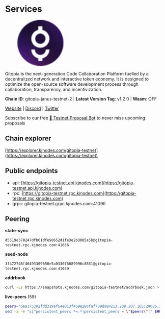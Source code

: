 # Services

<figure><img src="https://raw.githubusercontent.com/kj89/cosmos-images/main/logos/gitopia.png" width="150" alt=""><figcaption></figcaption></figure>

Gitopia is the next-generation Code Collaboration Platform fuelled by  a decentralized network and interactive token economy. It is designed  to optimize the open-source software development process through  collaboration, transparency, and incentivization.

**Chain ID**: gitopia-janus-testnet-2 | **Latest Version Tag**: v1.2.0 | **Wasm**: OFF

[Website](https://gitopia.com/) | [Discord](https://discord.gg/hFTXCGNYDZ) | [Twitter](https://twitter.com/gitopiaDAO)



Subscribe to our free [🤖 Testnet Proposal Bot](https://t.me/kjnodes_testnet_proposal_bot) to never miss upcoming proposals


## Chain explorer
[https://explorer.kjnodes.com/gitopia-testnet](https://explorer.kjnodes.com/gitopia-testnet)

## Public endpoints

* api: [https://gitopia-testnet.api.kjnodes.com](https://gitopia-testnet.api.kjnodes.com)
* rpc: [https://gitopia-testnet.rpc.kjnodes.com](https://gitopia-testnet.rpc.kjnodes.com)
* grpc: gitopia-testnet.grpc.kjnodes.com:41090

## Peering

**state-sync**

```text
d5519e378247dfb61dfe90652d1fe3e2b3005a5b@gitopia-testnet.rpc.kjnodes.com:41656
```

**seed-node**

```text
3f472746f46493309650e5a033076689996c8881@gitopia-testnet.rpc.kjnodes.com:41659
```

**addrbook**
```bash
curl -Ls https://snapshots.kjnodes.com/gitopia-testnet/addrbook.json > $HOME/.gitopia/config/addrbook.json
```

**live-peers** (59)
```bash
peers="6ea375302fdd319ef64e013f469e286faf739da8@213.239.207.165:20086,3e5ba61e8481c6c71d3f2cc022dd6671ed7cacf8@65.21.170.3:41656,ed177ff3cf334df1a6c190438b0c7b5dd64b423a@45.151.122.140:656,ac606e28c081c679dc23d9a94c29842be8f8b1f1@45.85.249.133:656,d5519e378247dfb61dfe90652d1fe3e2b3005a5b@65.109.68.190:41656,66f94651fb02f277c90c605a38df549d3c0a9269@75.119.151.217:26656,4e0e57bcac8aa2bc3188d5b7845eeee61a61f3f0@194.163.170.165:26656,8f5935761a8bc93c7eaf9fc8bb29b4b184269447@46.8.210.144:26656,9bb344d83fc1fafc4bce6b8e4a95b82f37ac4f31@82.208.20.136:26656,5ffdc1788f68df5e8163d9bd0d71a4c4d3dec2e9@81.0.220.21:26656,619a23818cddd40d0b9f57e9754b719da13609bc@65.108.108.52:24656,098c8f3e70fa1f1bbb447903aea96b8e1f025f13@141.95.145.41:26656,8bec864d68a2542233ba37ac94c723fdf0b8e175@45.151.122.136:656,9c265cb98c21d6748822ca2bed0accacdd8449db@38.242.205.25:26656,f0b8227e40f25eaec0e25b9e91ca199d2d9a1ecb@167.86.94.177:656,eaa9978430e55663346eb61312cd5ecc21448b25@38.242.139.153:656,63381c5528ed8ca93f9ba31008a9630d21b29a97@142.132.152.46:46656,399d4e19186577b04c23296c4f7ecc53e61080cb@34.143.189.236:26656,292c099fc654a1331d3b62a1b939f867b62ef434@45.85.147.242:656,7d819fa869f7c5b42c2c7a9538e1a9e7a52cfdee@65.108.226.26:24656,5c2a752c9b1952dbed075c56c600c3a79b58c395@195.3.220.140:27036,007d2419fea80aee707d009af0153f5105c53379@38.242.139.164:656,15bb9edc16710d321163e7ef8b9a44959dd7e657@65.108.126.46:30656,95fbdc6d62be17db6688222b15b57d3e795ed07a@167.86.84.102:656,0eb70bf5e2403694109f9bba184570074c2dfdd5@38.242.235.255:26656,1989ced6b71ce676a5ab4d0586d85e38fd41fbd2@136.243.88.91:7070,324ebbb6543810702b42f1a863b22bdac29cbc40@142.132.199.236:25656,bbc6a1e115185d5bffcbbf5520dca1c3d626e599@109.123.255.50:26656,397cf4db87961e3a92f54b460300fc01d4dfa8f4@142.132.202.50:37656,1f7f58f130ea9c89be44fd60554d5e97da56c395@206.221.181.234:56656,955c997a67a82cbd005e5b2b7010a1de3ac54355@38.242.241.74:26656,1983d3cbcbc281232b5946ba9a2487e8f6976817@149.102.148.141:26656,92f5cee77d8c1a4e59c60c61ab56c6476fb0a72b@185.205.246.202:41656,8f1e3084e9533240d9b4b07022b7cdc61a0488fb@185.209.230.16:41656,417311f0ceeff950dd9bf0f389e5a9c5ed8d22cd@146.190.88.155:41656,247dbc8048be7c024c5f5deee45c18bd2f19bc93@116.203.35.46:36656,5b1075a6a1073168e2b44b4ceceb02218ba7bab1@185.211.6.207:26656,b745e0c6a1e0c7ec248ec274cfd038ed4bc4c2cf@65.21.134.202:26356,4cd60a4dd4211d38d948a86a614f1fd8d3d274eb@75.119.153.139:656,a01190017638bdd910691cb2c8b6229ef8db86ef@82.208.21.100:26656,082e95b5d5351e68dcfb24dff802f9064cfd5a4c@65.109.92.241:51056,61c85d47e1dd86d5a5849450b849078d4d13184b@85.239.244.123:26656,32230c9132ec36dc8510ba57330a30f3d34e3eeb@65.109.70.23:11356,820024c34989e7605d9367847e1fc2d01ad763bd@65.109.92.235:30656,990035c48fb8bebba96a4f0c1a54bbbe0adeefea@194.163.181.142:26656,7da6c90fe420bca73b5274884236134acf49d565@35.168.32.254:26656,ec51c49ed23899dcbcda9f45f49cafa0605e454d@194.163.144.162:41656,e365dee443363903f240c97cd554ed395c5019d3@194.163.184.47:26656,d318a60a25b7a84322a8083709ff8e8bbe82ddb7@65.108.13.154:26656,d5006b48f6d89a8c803d87ae8788b4ce3b45bb0a@65.109.116.110:26656,bc688b2be879ba5bfa34587e096a9c9a4df2e6d4@45.151.122.116:656,59a99a10a28baeda8535598acef9abb706ec5dbc@45.85.249.132:656,9cd6d2477d278ef6ccffa5cc4e22fd0d9489cd23@85.10.199.157:34656,12f6b84a23b054a6591c647c2a4456c40af65cce@5.9.147.22:24656,53b421af01f3260e949d6a9c2dc09e3b1dbf9fb6@109.205.181.30:41656,5463bd10198219f2c2b7916d36f9af6a0502e7eb@23.88.73.158:26656,dc53e8e177319816b1c898ca79f821369ea96b26@209.145.56.41:41656,0e22fcc29a4cf5476001c849126ced605491f2ec@185.192.96.108:26656,c09aa43e7149a6bf784d11867ebb4135996016d6@213.239.215.77:26656"
sed -i -e "s|^persistent_peers *=.*|persistent_peers = \"$peers\"|" $HOME/.gitopia/config/config.toml
```
